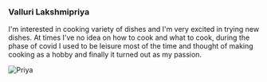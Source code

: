 ### Valluri Lakshmipriya

  I'm interested in cooking variety of dishes and I'm very excited in trying new dishes. At times I've no idea on how to cook and what to cook, during the phase of covid I used to be leisure most of the time and thought of making cooking as a hobby and finally it turned out as my passion.

  ![Priya]("C:\Users\S567650\Downloads\Valluri_priya.jpeg")